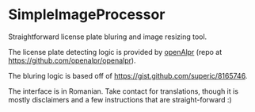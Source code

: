 # SimpleImageProcessor
Straightforward license plate bluring and image resizing tool.

The license plate detecting logic is provided by [openAlpr](https://www.openalpr.com/) (repo at https://github.com/openalpr/openalpr).

The bluring logic is based off of https://gist.github.com/superic/8165746.

The interface is in Romanian. Take contact for translations, though it is mostly disclaimers and a few instructions that are straight-forward :)
